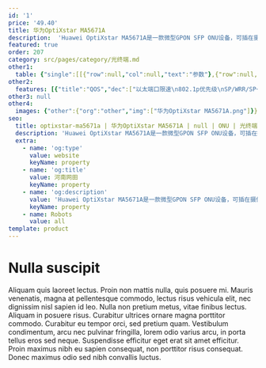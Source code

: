 ```yaml
---
id: '1'
price: '49.40'
title: 华为OptiXstar MA5671A
description:  'Huawei OptiXstar MA5671A是一款微型GPON SFP ONU设备，可插在摄像头或AP设备的SFP端口中，为它们提供GPON接入，满足视频回传或无线回传等需求。'
featured: true
order: 207
category: src/pages/category/光终端.md
other1: 
  table: {"single":[[{"row":null,"col":null,"text":"参数"},{"row":null,"col":null,"text":"华为OptiXstar MA5671A"}],[{"row":null,"col":null,"text":"尺寸（高×宽×深）"},{"row":null,"col":null,"text":"14.1mm x 12.5mm x 72mm"}],[{"row":null,"col":null,"text":"重量（不包含适配器）"},{"row":null,"col":null,"text":"约19g"}],[{"row":null,"col":null,"text":"工作环境温度"},{"row":null,"col":null,"text":"-40°C ~ +85°C"}],[{"row":null,"col":null,"text":"工作环境湿度"},{"row":null,"col":null,"text":"5% RH ～ 95% RH，非凝结"}],[{"row":null,"col":null,"text":"整机供电"},{"row":null,"col":null,"text":"3.3V "}],[{"row":null,"col":null,"text":"用户侧接口"},{"row":null,"col":null,"text":"/"}],[{"row":null,"col":null,"text":"网络侧接口"},{"row":null,"col":null,"text":"GPON"}],[{"row":null,"col":null,"text":"最大功耗"},{"row":null,"col":null,"text":"≤2W"}],[{"row":null,"col":null,"text":"GPON接口"},{"row":null,"col":null,"text":"接口类型：SC/APC；\n遵循标准ITU-T G.984，Class B+\n最大传输距离：20km\n传输速率：下行2.488Gbit/s，上行1.244Gbit/s\n"}]]}
other2:
  features: [{"title":"QOS","dec":["以太端口限速\n802.1p优先级\nSP/WRR/SP+WRR\n广播报文速率限制\n基于VLAN、802.1p、以 太端口及其任意组合的流映射"]},{"title":"组播","dec":["IGMP v2/v3 snooping\nMLD v1/v2 snooping\n快速离开\n下行组播VLAN切换/透传/剥离\nIGMP/MLD协议报文限速"]},{"title":"智能运维","dec":["变长OMCI\nOLT发起的流氓ONT检测和隔离\nPPPoE/DHCP仿真"]}]
other3: null
other4:
  images: {"other":{"org":"other","img":["华为OptiXstar MA5671A.png"]}}
seo:
  title: optixstar-ma5671a | 华为OptiXstar MA5671A | null | ONU | 光终端 | 企业光网络
  description: 'Huawei OptiXstar MA5671A是一款微型GPON SFP ONU设备，可插在摄像头或AP设备的SFP端口中，为它们提供GPON接入，满足视频回传或无线回传等需求。'
  extra:
    - name: 'og:type'
      value: website
      keyName: property
    - name: 'og:title'
      value: 河南网田
      keyName: property
    - name: 'og:description'
      value: 'Huawei OptiXstar MA5671A是一款微型GPON SFP ONU设备，可插在摄像头或AP设备的SFP端口中，为它们提供GPON接入，满足视频回传或无线回传等需求。'
      keyName: property
    - name: Robots
      value: all
template: product
---
```


# Nulla suscipit

Aliquam quis laoreet lectus. Proin non mattis nulla, quis posuere mi. Mauris venenatis, magna at pellentesque commodo, lectus risus vehicula elit, nec dignissim nisl sapien id leo. Nulla non pretium metus, vitae finibus lectus. Aliquam in posuere risus. Curabitur ultrices ornare magna porttitor commodo. Curabitur eu tempor orci, sed pretium quam. Vestibulum condimentum, arcu nec pulvinar fringilla, lorem odio varius arcu, in porta tellus eros sed neque. Suspendisse efficitur eget erat sit amet efficitur. Proin maximus nibh eu sapien consequat, non porttitor risus consequat. Donec maximus odio sed nibh convallis luctus.